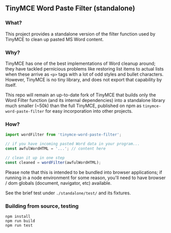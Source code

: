 ## TinyMCE Word Paste Filter (standalone)

### What?

This project provides a standalone version of the filter function used by TinyMCE to clean up pasted MS Word content. 

### Why?

TinyMCE has one of the best implementations of Word cleanup around; they have tackled pernicious problems like restoring list items to actual lists when these arrive as `<p>` tags with a lot of odd styles and bullet characters. However, TinyMCE is no tiny library, and does not export that capability by itself. 

This repo will remain an up-to-date fork of TinyMCE that builds only the Word Filter function (and its internal dependencies) into a standalone library much smaller (~50k) than the full TinyMCE, published on npm as `tinymce-word-paste-filter` for easy incorporation into other projects.

### How?

```js
import wordFilter from 'tinymce-word-paste-filter';

// if you have incoming pasted Word data in your program...
const awfulWordHTML = '...'; // content here

// clean it up in one step
const cleaned = wordFilter(awfulWordHTML); 
```

Please note that this is intended to be bundled into browser applications; if running in a node environment for some reason, you'll need to have browser / dom globals (document, navigator, etc) available.

See the brief test under `./standalone/test/` and its fixtures.

### Building from source, testing

```shell
npm install
npm run build
npm run test
```
